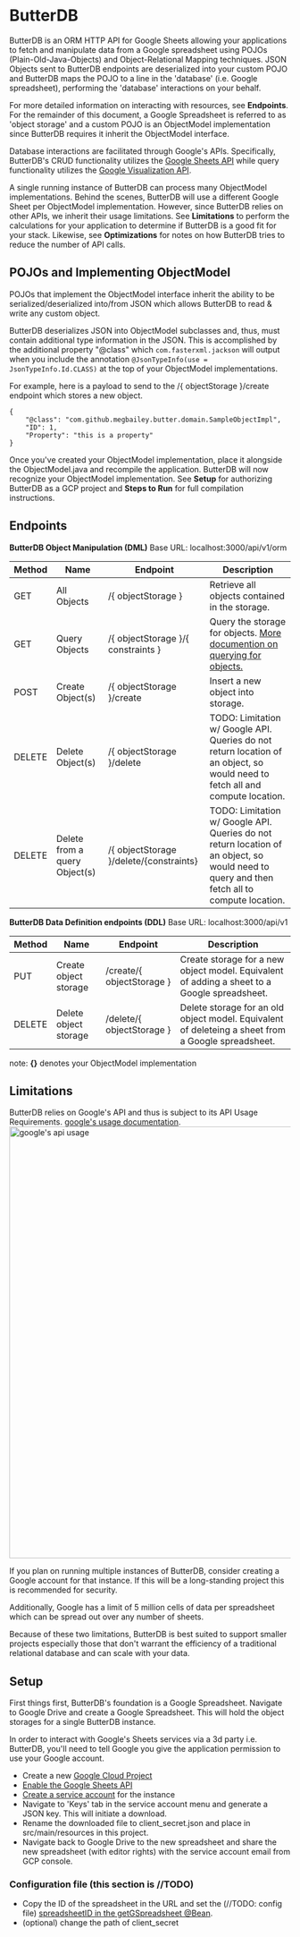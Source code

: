 # ButterDB

ButterDB is an ORM HTTP API for Google Sheets allowing your applications to fetch and manipulate data from a Google spreadsheet 
using POJOs (Plain-Old-Java-Objects) and Object-Relational Mapping techniques. JSON Objects sent to ButterDB endpoints are
deserialized into your custom POJO and ButterDB maps the POJO to a line in the 'database' (i.e. Google spreadsheet), 
performing the 'database' interactions on your behalf. 

For more detailed information on interacting with resources, see **Endpoints**. For the remainder of this document, 
a Google Spreadsheet is referred to as 'object storage' and a custom POJO is an ObjectModel implementation since 
ButterDB requires it inherit the ObjectModel interface.

Database interactions are facilitated through Google's APIs. Specifically, ButterDB's CRUD functionality utilizes the 
[Google Sheets API](https://developers.google.com/sheets/api/reference/rest)
while query functionality utilizes the [Google Visualization API](https://developers.google.com/chart/interactive/docs/reference).

A single running instance of ButterDB can process many ObjectModel implementations. Behind the scenes, ButterDB will use
a different Google Sheet per ObjectModel implementation. However, since ButterDB relies on other APIs, we inherit their 
usage limitations. See **Limitations** to perform the calculations for your application to determine if ButterDB is a 
good fit for your stack. Likewise, see **Optimizations** for notes on how ButterDB tries to reduce the number of API calls.

## POJOs and Implementing ObjectModel

POJOs that implement the ObjectModel interface inherit the ability to be serialized/deserialized into/from JSON which 
allows ButterDB to read & write any custom object. 

ButterDB deserializes JSON into ObjectModel subclasses and, thus, must contain additional type information in the JSON.
This is accomplished by the additional property "@class" which `com.fasterxml.jackson` will output when you include the 
annotation `@JsonTypeInfo(use = JsonTypeInfo.Id.CLASS)` at the top of your ObjectModel implementations.

For example, here is a payload to send to the /{ objectStorage }/create endpoint which stores a new object.
```
{
    "@class": "com.github.megbailey.butter.domain.SampleObjectImpl",
    "ID": 1,
    "Property": "this is a property"
}
```

Once you've created your ObjectModel implementation, place it alongside the ObjectModel.java and recompile the 
application. ButterDB will now recognize your ObjectModel implementation. See **Setup** for authorizing ButterDB as a 
GCP project and **Steps to Run** for full compilation instructions.

## Endpoints

**ButterDB Object Manipulation (DML)**
Base URL: localhost:3000/api/v1/orm

| Method | Name | Endpoint | Description |
|-----|-----|-----|-----|
| GET | All Objects | /{ objectStorage } | Retrieve all objects contained in the storage.
| GET | Query Objects | /{ objectStorage }/{ constraints } | Query the storage for objects. [More documention on querying for objects.](/docs/butterdb-query.md)
| POST | Create Object(s) | /{ objectStorage }/create | Insert a new object into storage.
| DELETE | Delete Object(s) | /{ objectStorage }/delete | TODO: Limitation w/ Google API. Queries do not return location of an object, so would need to fetch all and compute location. 
| DELETE | Delete from a query Object(s) | /{ objectStorage }/delete/{constraints} |  TODO: Limitation w/ Google API. Queries do not return location of an object, so would need to query and then fetch all to compute location.

**ButterDB Data Definition endpoints (DDL)**
Base URL: localhost:3000/api/v1

| Method | Name | Endpoint | Description |
|-----|-----|-----|-----|
| PUT | Create object storage | /create/{ objectStorage } | Create storage for a new object model. Equivalent of adding a sheet to a Google spreadsheet.
| DELETE | Delete object storage | /delete/{ objectStorage } | Delete storage for an old object model. Equivalent of deleteing a sheet from a Google spreadsheet.

note: **{}** denotes your ObjectModel implementation

## Limitations

ButterDB relies on Google's API and thus is subject to its API Usage Requirements.
[google's usage documentation](https://developers.google.com/docs/api/limits).
<img width="772" alt="google's api usage" src="https://user-images.githubusercontent.com/32280319/191318296-5a181712-da3d-4da0-a2d1-419037a864b2.png">

If you plan on running multiple instances of ButterDB, consider creating a Google account for that instance. If this
will be a long-standing project this is recommended for security.

Additionally, Google has a limit of 5 million cells of data per spreadsheet which can be spread out over any number of 
sheets.

Because of these two limitations, ButterDB is best suited to support smaller projects especially those that don't 
warrant the efficiency of a traditional relational database and can scale with your data.

## Setup

First things first, ButterDB's foundation is a Google Spreadsheet. Navigate to Google Drive and create a Google 
Spreadsheet. This will hold the object storages for a single ButterDB instance.

In order to interact with Google's Sheets services via a 3d party i.e. ButterDB, you'll need to tell Google you give the
application permission to use your Google account. 

- Create a new [Google Cloud Project](https://console.cloud.google.com/)
- [Enable the Google Sheets API](https://console.cloud.google.com/apis/library/sheets.googleapis.com)
- [Create a service account](https://console.cloud.google.com/apis/credentials) for the instance
- Navigate to 'Keys' tab in the service account menu and generate a JSON key. This will initiate a download.
- Rename the downloaded file to client_secret.json and place in src/main/resources in this project.
- Navigate back to Google Drive to the new spreadsheet and share the new spreadsheet (with editor rights) with the 
service account email from GCP console.

### Configuration file (this section is //TODO)
- Copy the ID of the spreadsheet in the URL and set the (//TODO: config file) [spreadsheetID in the getGSpreadsheet @Bean](./src/main/java/com/github/megbailey/butter/ButterDBApp). 
- (optional) change the path of client_secret
